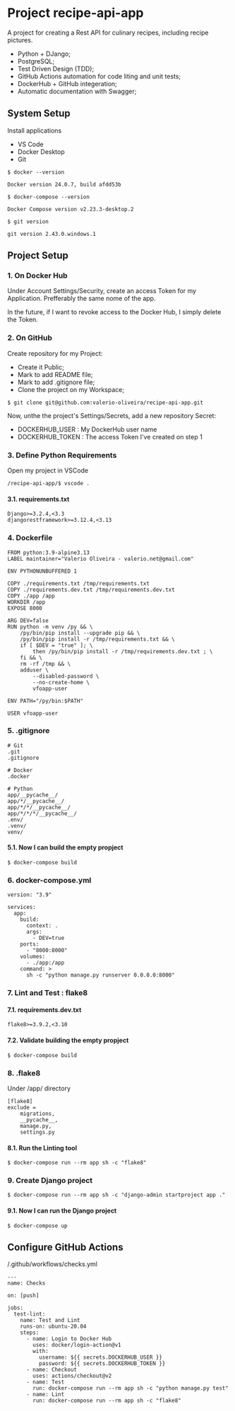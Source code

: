 # Project recipe-api-app

A project for creating a Rest API for culinary recipes, including recipe pictures.

- Python + DJango;
- PostgreSQL;
- Test Driven Design (TDD);
- GitHub Actions automation for code liting and unit tests;
- DockerHub + GitHub integeration;
- Automatic documentation with Swagger;

## System Setup

Install applications

- VS Code
- Docker Desktop
- Git

`$ docker --version`

`Docker version 24.0.7, build afdd53b`

`$ docker-compose --version`

`Docker Compose version v2.23.3-desktop.2`

`$ git version`

`git version 2.43.0.windows.1`

## Project Setup

### 1. On Docker Hub

Under Account Settings/Security, create an access Token for my Application. Prefferably the same nome of the app.

In the future, if I want to revoke access to the Docker Hub, I simply delete the Token.

### 2. On GitHub

Create repository for my Project:

- Create it Public;
- Mark to add README file;
- Mark to add .gitignore file;
- Clone the project on my Workspace;

`$ git clone git@github.com:valerio-oliveira/recipe-api-app.git`

Now, unthe the project's Settings/Secrets, add a new repository Secret:

- DOCKERHUB_USER : My DockerHub user name
- DOCKERHUB_TOKEN : The access Token I've created on step 1

### 3. Define Python Requirements

Open my project in VSCode

`/recipe-api-app/$ vscode .`

#### 3.1. requirements.txt

```
Django>=3.2.4,<3.3
djangorestframework>=3.12.4,<3.13
```

### 4. Dockerfile

```
FROM python:3.9-alpine3.13
LABEL maintainer="Valerio Oliveira - valerio.net@gmail.com"

ENV PYTHONUNBUFFERED 1

COPY ./requirements.txt /tmp/requirements.txt
COPY ./requirements.dev.txt /tmp/requirements.dev.txt
COPY ./app /app
WORKDIR /app
EXPOSE 8000

ARG DEV=false
RUN python -m venv /py && \
    /py/bin/pip install --upgrade pip && \
    /py/bin/pip install -r /tmp/requirements.txt && \
    if [ $DEV = "true" ]; \
        then /py/bin/pip install -r /tmp/requirements.dev.txt ; \
    fi && \ 
    rm -rf /tmp && \
    adduser \
        --disabled-password \
        --no-create-home \
        vfoapp-user 

ENV PATH="/py/bin:$PATH"

USER vfoapp-user
```

### 5. .gitignore
```
# Git
.git
.gitignore

# Docker
.docker

# Python
app/__pycache__/
app/*/__pycache__/
app/*/*/__pycache__/
app/*/*/*/__pycache__/
.env/
.venv/
venv/
```

#### 5.1. Now I can build the empty propject

`$ docker-compose build`

### 6. docker-compose.yml

```
version: "3.9"

services:
  app:
    build:
      context: .
      args:
        - DEV=true
    ports:
      - "8000:8000"
    volumes:
      - ./app:/app
    command: >
      sh -c "python manage.py runserver 0.0.0.0:8000"

```

### 7. Lint and Test : flake8

#### 7.1. requirements.dev.txt

```
flake8>=3.9.2,<3.10
```

#### 7.2. Validate building the empty propject

`$ docker-compose build`

### 8. .flake8

Under /app/ directory
```
[flake8]
exclude =
    migrations,
    __pycache__,
    manage.py,
    settings.py
```

#### 8.1. Run the Linting tool

`$ docker-compose run --rm app sh -c "flake8"`

### 9. Create Django project

`$ docker-compose run --rm app sh -c "django-admin startproject app ."`

#### 9.1. Now I can run the Django project

`$ docker-compose up`

## Configure GitHub Actions

/.github/workflows/checks.yml
```
---
name: Checks

on: [push]

jobs:
  test-lint:
    name: Test and Lint
    runs-on: ubuntu-20.04
    steps:
      - name: Login to Docker Hub
        uses: docker/login-action@v1
        with:
          username: ${{ secrets.DOCKERHUB_USER }}
          password: ${{ secrets.DOCKERHUB_TOKEN }}
      - name: Checkout
        uses: actions/checkout@v2
      - name: Test
        run: docker-compose run --rm app sh -c "python manage.py test"
      - name: Lint
        run: docker-compose run --rm app sh -c "flake8"
```

